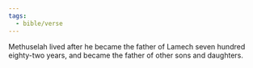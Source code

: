 ```yaml
---
tags:
  - bible/verse
---
```

Methuselah lived after he became the father of Lamech seven hundred eighty-two years, and became the father of other sons and daughters.